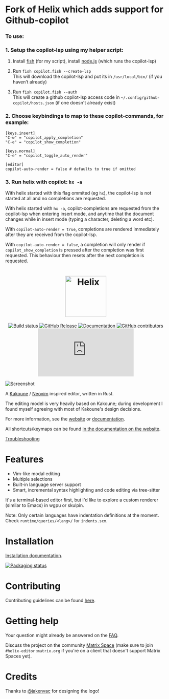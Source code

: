 # Fork of Helix which adds support for Github-copilot

### To use:
### 1. Setup the copilot-lsp using my helper script:

1. Install [fish](https://fishshell.com/) (for my script), install [node.js](https://nodejs.org/en/download/) (which runs the copilot-lsp)

2. Run `fish copilot.fish --create-lsp` 
<br>This will download the copilot-lsp and put its in `/usr/local/bin/` (if you haven’t already)
3. Run `fish copilot.fish --auth` 
<br>This will create a github copilot-lsp access code in `~/.config/github-copilot/hosts.json` (if one doesn't already exist)

### 2. Choose keybindings to map to these copilot-commands, for example:
```
[keys.insert]
"C-w" = "copilot_apply_completion" 
"C-e" = "copilot_show_completion"

[keys.normal]
"C-e" = "copilot_toggle_auto_render"

[editor]
copilot-auto-render = false # defaults to true if omitted
```

### 3. Run helix with copilot: `hx -a`

With helix started with this flag ommited (eg `hx`), the copilot-lsp is not started at all and no completions are requested.

With helix started with `hx -a`, copilot-completions are requested from the copilot-lsp when entering insert mode, and anytime that the document changes while in insert mode (typing a character, deleting a word etc).

With `copilot-auto-render = true`, completions are rendered immediately after they are received from the copilot-lsp.

With `copilot-auto-render = false`, a completion will only render if `copilot_show_completion` is pressed after the completion was first requested. This behaviour then resets after the next completion is requested.

<div align="center">

<h1>
<picture>
  <source media="(prefers-color-scheme: dark)" srcset="logo_dark.svg">
  <source media="(prefers-color-scheme: light)" srcset="logo_light.svg">
  <img alt="Helix" height="128" src="logo_light.svg">
</picture>
</h1>

[![Build status](https://github.com/helix-editor/helix/actions/workflows/build.yml/badge.svg)](https://github.com/helix-editor/helix/actions)
[![GitHub Release](https://img.shields.io/github/v/release/helix-editor/helix)](https://github.com/helix-editor/helix/releases/latest)
[![Documentation](https://shields.io/badge/-documentation-452859)](https://docs.helix-editor.com/)
[![GitHub contributors](https://img.shields.io/github/contributors/helix-editor/helix)](https://github.com/helix-editor/helix/graphs/contributors)
[![Matrix Space](https://img.shields.io/matrix/helix-community:matrix.org)](https://matrix.to/#/#helix-community:matrix.org)

</div>

![Screenshot](./screenshot.png)

A [Kakoune](https://github.com/mawww/kakoune) / [Neovim](https://github.com/neovim/neovim) inspired editor, written in Rust.

The editing model is very heavily based on Kakoune; during development I found
myself agreeing with most of Kakoune's design decisions.

For more information, see the [website](https://helix-editor.com) or
[documentation](https://docs.helix-editor.com/).

All shortcuts/keymaps can be found [in the documentation on the website](https://docs.helix-editor.com/keymap.html).

[Troubleshooting](https://github.com/helix-editor/helix/wiki/Troubleshooting)

# Features

- Vim-like modal editing
- Multiple selections
- Built-in language server support
- Smart, incremental syntax highlighting and code editing via tree-sitter

It's a terminal-based editor first, but I'd like to explore a custom renderer
(similar to Emacs) in wgpu or skulpin.

Note: Only certain languages have indentation definitions at the moment. Check
`runtime/queries/<lang>/` for `indents.scm`.

# Installation

[Installation documentation](https://docs.helix-editor.com/install.html).

[![Packaging status](https://repology.org/badge/vertical-allrepos/helix.svg)](https://repology.org/project/helix/versions)

# Contributing

Contributing guidelines can be found [here](./docs/CONTRIBUTING.md).

# Getting help

Your question might already be answered on the [FAQ](https://github.com/helix-editor/helix/wiki/FAQ).

Discuss the project on the community [Matrix Space](https://matrix.to/#/#helix-community:matrix.org) (make sure to join `#helix-editor:matrix.org` if you're on a client that doesn't support Matrix Spaces yet).

# Credits

Thanks to [@jakenvac](https://github.com/jakenvac) for designing the logo!
